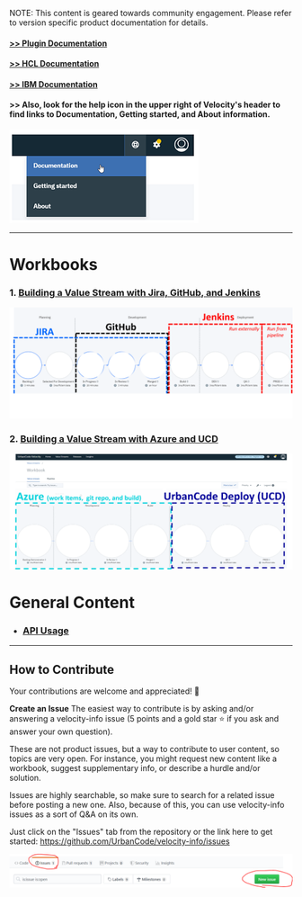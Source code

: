 NOTE: This content is geared towards community engagement. Please refer to version specific product documentation for details.

#### [>> Plugin Documentation](https://www.urbancode.com/plugins/?search=&product_filter%5B%5D=811)
#### [>> HCL Documentation](https://urbancode.hcldoc.com/)
#### [>> IBM Documentation](https://www.ibm.com/support/knowledgecenter/SSCKX6)
#### \>> Also, look for the help icon in the upper right of Velocity's header to find links to Documentation, Getting started, and About information.
![Documentation can be accessed in the upper right of Velocity](workbooks/general/docs.png)

---

# Workbooks

### 1. [Building a Value Stream with Jira, GitHub, and Jenkins](workbooks/introductionToValueStreams.md) 
![](workbooks/valueStream/valueStreamOverview.png)
### 2. [Building a Value Stream with Azure and UCD](workbooks/introductionToValueStreams.md) 
![](workbooks/azure-ucd-overview.png)

# General Content
- ### [API Usage](apiDocs/release-events-api_API_docs.md)

---

## How to Contribute

Your contributions are welcome and appreciated! 🙂

**Create an Issue**
The easiest way to contribute is by asking and/or answering a velocity-info issue (5 points and a gold star ⭐ if you ask and answer your own question).

These are not product issues, but a way to contribute to user content, so topics are very open. For instance, you might request new content like a workbook, suggest supplementary info, or describe a hurdle and/or solution.

Issues are highly searchable, so make sure to search for a related issue before posting a new one. Also, because of this, you can use velocity-info issues as a sort of Q&A on its own.

Just click on the "Issues" tab from the repository or the link here to get started: <https://github.com/UrbanCode/velocity-info/issues>

![](workbooks/general/contribute_issue.PNG)
